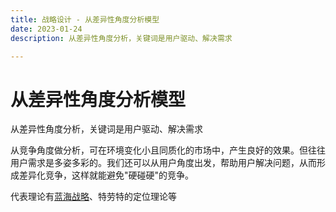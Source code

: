 ```yaml
---
title: 战略设计 - 从差异性角度分析模型
date: 2023-01-24
description: 从差异性角度分析，关键词是用户驱动、解决需求

---
```


# 从差异性角度分析模型

从差异性角度分析，关键词是用户驱动、解决需求

从竞争角度做分析，可在环境变化小且同质化的市场中，产生良好的效果。但往往用户需求是多姿多彩的。我们还可以从用户角度出发，帮助用户解决问题，从而形成差异化竞争，这样就能避免"硬碰硬"的竞争。

代表理论有[蓝海战略](differentiation/blue-ocean.md)、特劳特的定位理论等